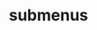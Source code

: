 ---
layout: page
title: submenus
nav: false
nav_order: 0
dropdown: true
children: 
    - title: publications
      permalink: /publications/
    - title: divider
    - title: projects
      permalink: /projects/
---